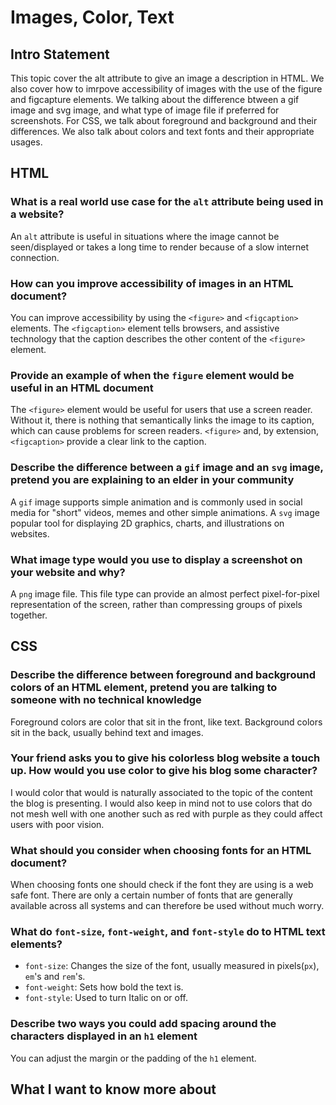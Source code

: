 
# Images, Color, Text

## Intro Statement

This topic cover the alt attribute to give an image a description in HTML. We  also cover how to imrpove accessibility of images with the use of the figure and figcapture elements. We talking about the difference btween a gif image and svg image, and what type of image file if preferred for screenshots. For CSS, we talk about foreground and background and their differences. We also talk about colors and text fonts and their appropriate usages.

## HTML

### What is a real world use case for the `alt` attribute being used in a website?

An `alt` attribute is useful in situations where the image cannot be seen/displayed or takes a long time to render because of a slow internet connection.

### How can you improve accessibility of images in an HTML document?

You can improve accessibility by using the `<figure>` and `<figcaption>` elements.  The `<figcaption>` element tells browsers, and assistive technology that the caption describes the other content of the `<figure>` element.

### Provide an example of when the `figure` element would be useful in an HTML document

The `<figure>` element would be useful for users that use a screen reader. Without it, there is nothing that semantically links the image to its caption, which can cause problems for screen readers. `<figure>` and, by extension, `<figcaption>` provide a clear link to the caption.

### Describe the difference between a `gif` image and an `svg` image, pretend you are explaining to an elder in your community

A `gif` image supports simple animation and is commonly used in social media for "short" videos, memes and other simple animations. A `svg` image popular tool for displaying 2D graphics, charts, and illustrations on websites.

### What image type would you use to display a screenshot on your website and why?

A `png` image file. This file type can provide an almost perfect pixel-for-pixel representation of the screen, rather than compressing groups of pixels together.

## CSS

### Describe the difference between foreground and background colors of an HTML element, pretend you are talking to someone with no technical knowledge

Foreground colors are color that sit in the front, like text. Background colors sit in the back, usually behind text and images.

### Your friend asks you to give his colorless blog website a touch up. How would you use color to give his blog some character?

I would color that would is naturally associated to the topic of the content the blog is presenting. I would also keep in mind not to use colors that do not mesh well with one another such as red with purple as they could affect users with poor vision.

### What should you consider when choosing fonts for an HTML document?

When choosing fonts one should check if the font they are using is a web safe font. There are only a certain number of fonts that are generally available across all systems and can therefore be used without much worry.

### What do `font-size`, `font-weight`, and `font-style` do to HTML text elements?

- `font-size`: Changes the size of the font, usually measured in pixels(`px`), `em`'s and `rem`'s.
- `font-weight`: Sets how bold the text is.
- `font-style`: Used to turn Italic on or off.

### Describe two ways you could add spacing around the characters displayed in an `h1` element

You can adjust the margin or the padding of the `h1` element.

## What I want to know more about
